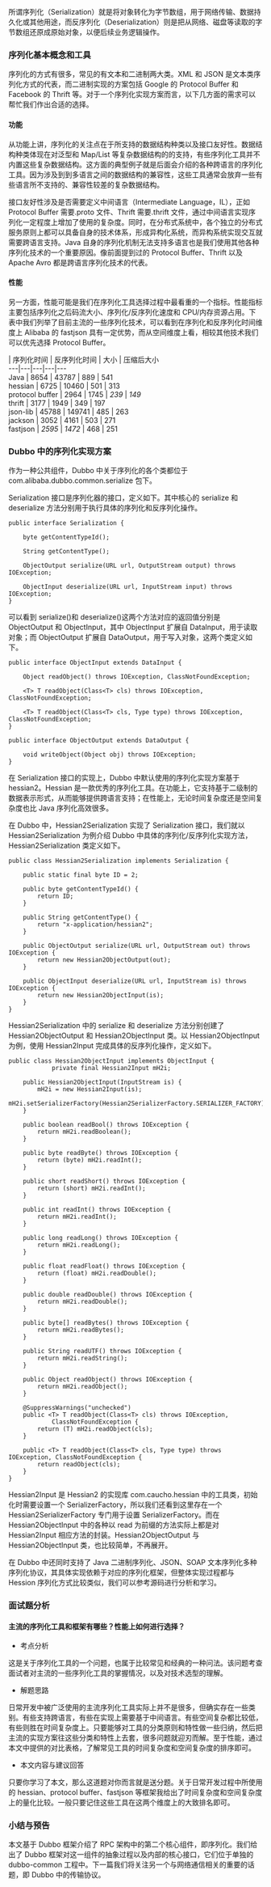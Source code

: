 所谓序列化（Serialization）就是将对象转化为字节数组，用于网络传输、数据持久化或其他用途，而反序列化（Deserialization）则是把从网络、磁盘等读取的字节数组还原成原始对象，以便后续业务逻辑操作。

### 序列化基本概念和工具

序列化的方式有很多，常见的有文本和二进制两大类。XML 和 JSON 是文本类序列化方式的代表，而二进制实现的方案包括 Google 的 Protocol
Buffer 和 Facebook 的 Thrift 等。对于一个序列化实现方案而言，以下几方面的需求可以帮忙我们作出合适的选择。

#### 功能

从功能上讲，序列化的关注点在于所支持的数据结构种类以及接口友好性。数据结构种类体现在对泛型和 Map/List
等复杂数据结构的的支持，有些序列化工具并不内置这些复杂数据结构。这方面的典型例子就是后面会介绍的各种跨语言的序列化工具。因为涉及到到多语言之间的数据结构的兼容性，这些工具通常会放弃一些有些语言所不支持的、兼容性较差的复杂数据结构。

接口友好性涉及是否需要定义中间语言（Intermediate Language，IL），正如 Protocol Buffer 需要.proto
文件、Thrift 需要.thrift
文件，通过中间语言实现序列化一定程度上增加了使用的复杂度。同时，在分布式系统中，各个独立的分布式服务原则上都可以具备自身的技术体系，形成异构化系统，而异构系统实现交互就需要跨语言支持。Java
自身的序列化机制无法支持多语言也是我们使用其他各种序列化技术的一个重要原因。像前面提到过的 Protocol Buffer、Thrift 以及 Apache
Avro 都是跨语言序列化技术的代表。

#### 性能

另一方面，性能可能是我们在序列化工具选择过程中最看重的一个指标。性能指标主要包括序列化之后码流大小、序列化/反序列化速度和
CPU/内存资源占用。下表中我们列举了目前主流的一些序列化技术，可以看到在序列化和反序列化时间维度上 Alibaba 的 fastjson
具有一定优势，而从空间维度上看，相较其他技术我们可以优先选择 Protocol Buffer。

| 序列化时间 | 反序列化时间 | 大小 | 压缩后大小  
---|---|---|---|---  
Java | 8654 | 43787 | 889 | 541  
hessian | 6725 | 10460 | 501 | 313  
protocol buffer | 2964 | 1745 | _239_ | _149_  
thrift | 3177 | 1949 | 349 | 197  
json-lib | 45788 | 149741 | 485 | 263  
jackson | 3052 | 4161 | 503 | 271  
fastjson | _2595_ | _1472_ | 468 | 251  
  
### Dubbo 中的序列化实现方案

作为一种公共组件，Dubbo 中关于序列化的各个类都位于 com.alibaba.dubbo.common.serialize 包下。

Serialization 接口是序列化器的接口，定义如下。其中核心的 serialize 和 deserialize
方法分别用于执行具体的序列化和反序列化操作。

    
    
    public interface Serialization {
    
        byte getContentTypeId();
    
        String getContentType();
    
        ObjectOutput serialize(URL url, OutputStream output) throws IOException;
    
        ObjectInput deserialize(URL url, InputStream input) throws IOException;
    }
    

可以看到 serialize()和 deserialize()这两个方法对应的返回值分别是 ObjectOutput 和 ObjectInput，其中
ObjectInput 扩展自 DataInput，用于读取对象；而 ObjectOutput 扩展自
DataOutput，用于写入对象，这两个类定义如下。

    
    
    public interface ObjectInput extends DataInput {
    
        Object readObject() throws IOException, ClassNotFoundException;
    
        <T> T readObject(Class<T> cls) throws IOException, ClassNotFoundException;
    
        <T> T readObject(Class<T> cls, Type type) throws IOException, ClassNotFoundException;
    }
    
    public interface ObjectOutput extends DataOutput {
    
        void writeObject(Object obj) throws IOException;
    }
    

在 Serialization 接口的实现上，Dubbo 中默认使用的序列化实现方案基于 hessian2。Hessian
是一款优秀的序列化工具。在功能上，它支持基于二级制的数据表示形式，从而能够提供跨语言支持；在性能上，无论时间复杂度还是空间复杂度也比 Java
序列化高效很多。

在 Dubbo 中，Hessian2Serialization 实现了 Serialization 接口，我们就以
Hessian2Serialization 为例介绍 Dubbo 中具体的序列化/反序列化实现方法，Hessian2Serialization 类定义如下。

    
    
    public class Hessian2Serialization implements Serialization {
    
        public static final byte ID = 2;
    
        public byte getContentTypeId() {
            return ID;
        }
    
        public String getContentType() {
            return "x-application/hessian2";
        }
    
        public ObjectOutput serialize(URL url, OutputStream out) throws IOException {
            return new Hessian2ObjectOutput(out);
        }
    
        public ObjectInput deserialize(URL url, InputStream is) throws IOException {
            return new Hessian2ObjectInput(is);
        }
    }
    

Hessian2Serialization 中的 serialize 和 deserialize 方法分别创建了 Hessian2ObjectOutput
和 Hessian2ObjectInput 类。以 Hessian2ObjectInput 为例，使用 Hessian2Input
完成具体的反序列化操作，定义如下。

    
    
    public class Hessian2ObjectInput implements ObjectInput {
                private final Hessian2Input mH2i; 
    
        public Hessian2ObjectInput(InputStream is) {
            mH2i = new Hessian2Input(is);
            mH2i.setSerializerFactory(Hessian2SerializerFactory.SERIALIZER_FACTORY);
        }
    
        public boolean readBool() throws IOException {
            return mH2i.readBoolean();
        }
    
        public byte readByte() throws IOException {
            return (byte) mH2i.readInt();
        }
    
        public short readShort() throws IOException {
            return (short) mH2i.readInt();
        }
    
        public int readInt() throws IOException {
            return mH2i.readInt();
        }
    
        public long readLong() throws IOException {
            return mH2i.readLong();
        }
    
        public float readFloat() throws IOException {
            return (float) mH2i.readDouble();
        }
    
        public double readDouble() throws IOException {
            return mH2i.readDouble();
        }
    
        public byte[] readBytes() throws IOException {
            return mH2i.readBytes();
        }
    
        public String readUTF() throws IOException {
            return mH2i.readString();
        }
    
        public Object readObject() throws IOException {
            return mH2i.readObject();
        }
    
        @SuppressWarnings("unchecked")
        public <T> T readObject(Class<T> cls) throws IOException,
                ClassNotFoundException {
            return (T) mH2i.readObject(cls);
        }
    
        public <T> T readObject(Class<T> cls, Type type) throws IOException, ClassNotFoundException {
            return readObject(cls);
        }
    }
    

Hessian2Input 是 Hessian2 的实现库 com.caucho.hessian 中的工具类，初始化时需要设置一个
SerializerFactory，所以我们还看到这里存在一个 Hessian2SerializerFactory 专门用于设置
SerializerFactory。而在 Hessian2ObjectInput 中的各种以 read 为前缀的方法实际上都是对 Hessian2Input
相应方法的封装。Hessian2ObjectOutput 与 Hessian2ObjectInput 类，也比较简单，不再展开。

在 Dubbo 中还同时支持了 Java 二进制序列化、JSON、SOAP 文本序列化多种序列化协议，其具体实现依赖于对应的序列化框架，但整体实现过程都与
Hession 序列化方式比较类似，我们可以参考源码进行分析和学习。

### 面试题分析

#### 主流的序列化工具和框架有哪些？性能上如何进行选择？

  * 考点分析

这是关于序列化工具的一个问题，也属于比较常见和经典的一种问法。该问题考查面试者对主流的一些序列化工具的掌握情况，以及对技术选型的理解。

  * 解题思路

日常开发中被广泛使用的主流序列化工具实际上并不是很多，但确实存在一些类别。有些支持跨语言，有些在实现上需要基于中间语言。有些空间复杂都比较低，有些则胜在时间复杂度上。只要能够对工具的分类原则和特性做一些归纳，然后把主流的实现方案往这些分类和特性上去套，很多问题就迎刃而解。至于性能，通过本文中提供的对比表格，了解常见工具的时间复杂度和空间复杂度的排序即可。

  * 本文内容与建议回答

只要你学习了本文，那么这道题对你而言就是送分题。关于日常开发过程中所使用的 hessian、protocol buffer、fastjson
等框架我给出了时间复杂度和空间复杂度上的量化比较。一般只要记住这些工具在这两个维度上的大致排名即可。

### 小结与预告

本文基于 Dubbo 框架介绍了 RPC 架构中的第二个核心组件，即序列化。我们给出了 Dubbo
框架对这一组件的抽象过程以及内部的核心接口，它们位于单独的 dubbo-common 工程中。下一篇我们将关注另一个与网络通信相关的重要的话题，即
Dubbo 中的传输协议。

